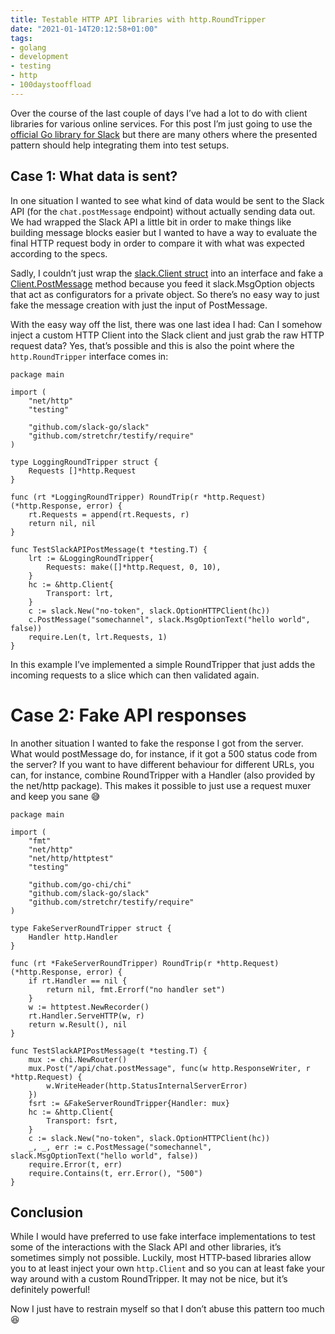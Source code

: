 ```yaml
---
title: Testable HTTP API libraries with http.RoundTripper
date: "2021-01-14T20:12:58+01:00"
tags:
- golang
- development
- testing
- http
- 100daystooffload
---
```


Over the course of the last couple of days I’ve had a lot to do with client libraries for various online services. For this post I’m just going to use the [official Go library for Slack](https://github.com/slack-go/slack) but there are many others where the presented pattern should help integrating them into test setups.

## Case 1: What data is sent?

In one situation I wanted to see what kind of data would be sent to the Slack API (for the `chat.postMessage` endpoint) without actually sending data out. We had wrapped the Slack API a little bit in order to make things like building message blocks easier but I wanted to have a way to evaluate the final HTTP request body in order to compare it with what was expected according to the specs.

Sadly, I couldn’t just wrap the [slack.Client struct](https://pkg.go.dev/github.com/slack-go/slack#Client) into an interface and fake a [Client.PostMessage](https://pkg.go.dev/github.com/slack-go/slack#Client.PostMessage) method because you feed it slack.MsgOption objects that act as configurators for a private object. So there’s no easy way to just fake the message creation with just the input of PostMessage.

With the easy way off the list, there was one last idea I had: Can I somehow inject a custom HTTP Client into the Slack client and just grab the raw HTTP request data? Yes, that’s possible and this is also the point where the `http.RoundTripper` interface comes in:

	package main
	
	import (
		"net/http"
		"testing"
	
		"github.com/slack-go/slack"
		"github.com/stretchr/testify/require"
	)
	
	type LoggingRoundTripper struct {
		Requests []*http.Request
	}
	
	func (rt *LoggingRoundTripper) RoundTrip(r *http.Request) (*http.Response, error) {
		rt.Requests = append(rt.Requests, r)
		return nil, nil
	}
	
	func TestSlackAPIPostMessage(t *testing.T) {
		lrt := &LoggingRoundTripper{
			Requests: make([]*http.Request, 0, 10),
		}
		hc := &http.Client{
			Transport: lrt,
		}
		c := slack.New("no-token", slack.OptionHTTPClient(hc))
		c.PostMessage("somechannel", slack.MsgOptionText("hello world", false))
		require.Len(t, lrt.Requests, 1)
	}
	

In this example I’ve implemented a simple RoundTripper that just adds the incoming requests to a slice which can then validated again.

# Case 2: Fake API responses

In another situation I wanted to fake the response I got from the server. What would postMessage do, for instance, if it got a 500 status code from the server? If you want to have different behaviour for different URLs, you can, for instance, combine RoundTripper with a Handler (also provided by the net/http package). This makes it possible to just use a request muxer and keep you sane 😅

	package main
	
	import (
		"fmt"
		"net/http"
		"net/http/httptest"
		"testing"
	
		"github.com/go-chi/chi"
		"github.com/slack-go/slack"
		"github.com/stretchr/testify/require"
	)
	
	type FakeServerRoundTripper struct {
		Handler http.Handler
	}
	
	func (rt *FakeServerRoundTripper) RoundTrip(r *http.Request) (*http.Response, error) {
		if rt.Handler == nil {
			return nil, fmt.Errorf("no handler set")
		}
		w := httptest.NewRecorder()
		rt.Handler.ServeHTTP(w, r)
		return w.Result(), nil
	}
	
	func TestSlackAPIPostMessage(t *testing.T) {
		mux := chi.NewRouter()
		mux.Post("/api/chat.postMessage", func(w http.ResponseWriter, r *http.Request) {
			w.WriteHeader(http.StatusInternalServerError)
		})
		fsrt := &FakeServerRoundTripper{Handler: mux}
		hc := &http.Client{
			Transport: fsrt,
		}
		c := slack.New("no-token", slack.OptionHTTPClient(hc))
		_, _, err := c.PostMessage("somechannel", slack.MsgOptionText("hello world", false))
		require.Error(t, err)
		require.Contains(t, err.Error(), "500")
	}
	


## Conclusion

While I would have preferred to use fake interface implementations to test some of the interactions with the Slack API and other libraries, it’s sometimes simply not possible. Luckily, most HTTP-based libraries allow you to at least inject your own `http.Client` and so you can at least fake your way around with a custom RoundTripper. It may not be nice, but it’s definitely powerful!

Now I just have to restrain myself so that I don’t abuse this pattern too much 😆
